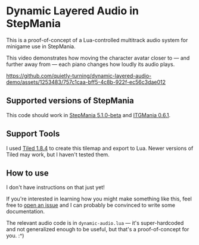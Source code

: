 # Dynamic Layered Audio in StepMania

This is a proof-of-concept of a Lua-controlled multitrack audio system for
minigame use in StepMania.

This video demonstrates how moving the character avatar closer to — and further
away from — each piano changes how loudly its audio plays.

https://github.com/quietly-turning/dynamic-layered-audio-demo/assets/1253483/757c1caa-bff5-4c8b-922f-ec56c3dae012

## Supported versions of StepMania

This code should work in [StepMania 5.1.0-beta](https://github.com/stepmania/stepmania/releases/tag/v5.1.0-b2) 
and [ITGMania 0.6.1](https://github.com/itgmania/itgmania/releases/tag/v0.6.1).

## Support Tools

I used [Tiled 1.8.4](https://www.mapeditor.org/download.html) to create this tilemap and export to Lua. 
Newer versions of Tiled may work, but I haven't tested them.

## How to use

I don't have instructions on that just yet!

If you're interested in learning how you might make something like this, feel
free to [open an issue](https://github.com/quietly-turning/dynamic-layered-audio-demo/issues) and
I can probably be convinced to write some documentation.

The relevant audio code is in `dynamic-audio.lua` — it's super-hardcoded and not
generalized enough to be useful, but that's a proof-of-concept for you. :^)
